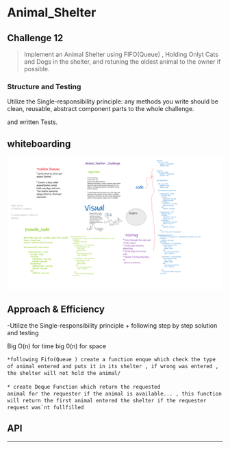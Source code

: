 # Animal_Shelter

## Challenge 12

> Implement an Animal Shelter using FIFO(Queue) , Holding Onlyt Cats and Dogs in the shelter, and retuning the oldest animal to the owner if possible.

### Structure and Testing

Utilize the Single-responsibility principle: any methods you write should be clean, reusable, abstract component parts to the whole challenge.

and written Tests.

## whiteboarding

![image](./Animal_Shelter.png)

## Approach & Efficiency

-Utilize the Single-responsibility principle + following step by step solution and testing

Big O(n) for time
big 0(n) for space

    *following Fifo(Queue ) create a function enque which check the type of animal entered and puts it in its shelter , if wrong was entered , the shelter will not hold the animal/

    * create Deque Function which return the requested
    animal for the requester if the animal is available... , this function will return the first animal entered the shelter if the requester request was`nt fullfilled

## API

---
